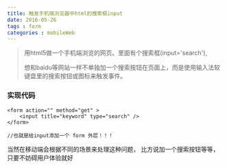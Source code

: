 ```yaml
---
title: 触发手机端浏览器中html的搜索框input
date: 2016-05-26
tags : form
categories : mobileWeb
---
```


> 用html5做一个手机端浏览的网页。里面有个搜索框(input='search'),
>
> 想和baidu等网站一样不单独加一个搜索按钮在页面上，而是使用输入法软键盘里的搜索按钮或图标来触发事件。
>

### 实现代码 
```
<form action="" method="get" >
	<input title="keyword" type="search" />
</form>

//也就是给input添加一个 form 外层！！！

```

当然在移动端会根据不同的场景来处理这种问题， 比方说加一个搜索按钮等等，只要不妨碍用户体验就好